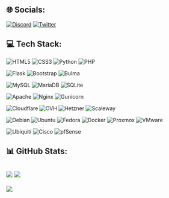 ## 🌐 Socials:
[![Discord](https://img.shields.io/badge/Discord-%237289DA.svg?logo=discord&logoColor=white)](https://discord.gg/ZYjqPB27Av) 
[![Twitter](https://img.shields.io/badge/Twitter-%231DA1F2.svg?logo=Twitter&logoColor=white)](https://twitter.com/TakeusP) 

## 💻 Tech Stack:
![HTML5](https://img.shields.io/badge/html5-%23E34F26.svg?style=flat&logo=html5&logoColor=white) 
![CSS3](https://img.shields.io/badge/css3-%231572B6.svg?style=flat&logo=css3&logoColor=white) 
![Python](https://img.shields.io/badge/python-3670A0?style=flat&logo=python&logoColor=ffdd54) 
![PHP](https://img.shields.io/badge/php-%23777BB4.svg?style=flat&logo=php&logoColor=white)

![Flask](https://img.shields.io/badge/flask-%23000.svg?style=flat&logo=flask&logoColor=white) 
![Bootstrap](https://img.shields.io/badge/bootstrap-%23563D7C.svg?style=flat&logo=bootstrap&logoColor=white)
![Bulma](https://img.shields.io/badge/Bulma-00D1B2.svg?style=flat&logo=Bulma&logoColor=white)

![MySQL](https://img.shields.io/badge/mysql-4479A1.svg?style=flat&logo=mysql&logoColor=white)
![MariaDB](https://img.shields.io/badge/MariaDB-003545?style=flat&logo=mariadb&logoColor=white)
![SQLite](https://img.shields.io/badge/sqlite-%2307405e.svg?style=flat&logo=sqlite&logoColor=white) 

![Apache](https://img.shields.io/badge/apache-%23D42029.svg?style=flat&logo=apache&logoColor=white)
![Nginx](https://img.shields.io/badge/nginx-%23009639.svg?style=flat&logo=nginx&logoColor=white)
![Gunicorn](https://img.shields.io/badge/gunicorn-%298729.svg?style=flat&logo=gunicorn&logoColor=white)

![Cloudflare](https://img.shields.io/badge/Cloudflare-F38020?style=flat&logo=Cloudflare&logoColor=white) 
![OVH](https://img.shields.io/badge/OVH-123F6D.svg?style=flat&logo=OVH&logoColor=white) 
![Hetzner](https://img.shields.io/badge/Hetzner-D50C2D.svg?style=flat&logo=Hetzner&logoColor=white)
![Scaleway](https://img.shields.io/badge/SCALEWAY-%234f0599.svg?style=flat&logo=scaleway&logoColor=white)

<!--![Apache](https://img.shields.io/badge/apache-%23D42029.svg?style=flat&logo=apache&logoColor=white) -->
![Debian](https://img.shields.io/badge/Debian-A81D33.svg?style=flat&logo=Debian&logoColor=white)
![Ubuntu](https://img.shields.io/badge/Ubuntu-E95420?style=flat&logo=ubuntu&logoColor=white)
![Fedora](https://img.shields.io/badge/Fedora-51A2DA.svg?style=flat&logo=Fedora&logoColor=white)
![Docker](https://img.shields.io/badge/docker-%230db7ed.svg?style=flat&logo=docker&logoColor=white) 
![Proxmox](https://img.shields.io/badge/Proxmox-E57000.svg?style=flat&logo=Proxmox&logoColor=white)
![VMware](https://img.shields.io/badge/VMware-607078.svg?style=flat&logo=VMware&logoColor=white)

![Ubiquiti](https://img.shields.io/badge/ubiquiti-%230559C9.svg?style=flat&logo=ubiquiti&logoColor=white)
![Cisco](https://img.shields.io/badge/cisco-%23049fd9.svg?style=flat&logo=cisco&logoColor=white)
![pfSense](https://img.shields.io/badge/-pfSense-%23c9d1d9?logo=pfsense&logoColor=blue)

## 📊 GitHub Stats:
![](https://github-readme-stats.vercel.app/api?username=TakeusV1&theme=light&hide_border=false&include_all_commits=true&count_private=true)
![](https://github-readme-streak-stats.herokuapp.com/?user=TakeusV1&theme=light&hide_border=false)
---
[![](https://visitcount.itsvg.in/api?id=TakeusV1&icon=0&color=1)](https://visitcount.itsvg.in)
